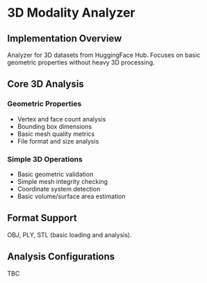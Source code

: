 # 3D Modality Analyzer

## Implementation Overview
Analyzer for 3D datasets from HuggingFace Hub. Focuses on basic geometric properties without heavy 3D processing.

## Core 3D Analysis

### Geometric Properties
- Vertex and face count analysis
- Bounding box dimensions
- Basic mesh quality metrics
- File format and size analysis

### Simple 3D Operations
- Basic geometric validation
- Simple mesh integrity checking
- Coordinate system detection
- Basic volume/surface area estimation

## Format Support
OBJ, PLY, STL (basic loading and analysis).

## Analysis Configurations
TBC